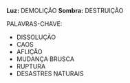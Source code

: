 **Luz:** DEMOLIÇÃO
**Sombra:** DESTRUIÇÃO

PALAVRAS-CHAVE:
- DISSOLUÇÃO
- CAOS
- AFLIÇÃO
- MUDANÇA BRUSCA
- RUPTURA
- DESASTRES NATURAIS